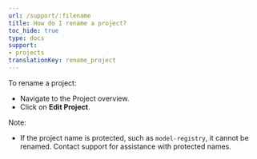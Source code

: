 ```yaml
---
url: /support/:filename
title: How do I rename a project?
toc_hide: true
type: docs
support:
- projects
translationKey: rename_project
---
```

To rename a project:

- Navigate to the Project overview.
- Click on **Edit Project**.

Note:

- If the project name is protected, such as `model-registry`, it cannot be renamed. Contact support for assistance with protected names.    